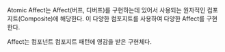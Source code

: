 Atomic Affect는
Affect(버프, 디버프)를 구현하는데 있어서 사용되는 
원자적인 컴포지트(Composite)에 해당한다.
이 다양한 컴포지트를 사용하여 다양한 Affect를 구현한다.

Affect는 컴포넌트 컴포지트 패턴에 영감을 받은 구현체다.